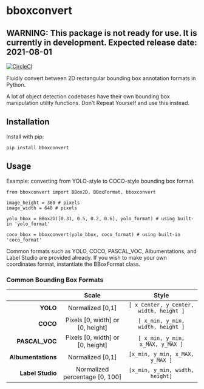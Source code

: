 # bboxconvert

## WARNING: This package is not ready for use. It is currently in development. Expected release date: 2021-08-01

[![CircleCI](https://circleci.com/gh/tensorturtle/bboxconvert.svg?style=shield)](https://app.circleci.com/pipelines/github/tensorturtle/bboxconvert)

Fluidly convert between 2D rectangular bounding box annotation formats in Python.

A lot of object detection codebases have their own bounding box manipulation utility functions. Don't Repeat Yourself and use this instead.

## Installation

Install with pip:
```
pip install bboxconvert
```

## Usage

Example: converting from YOLO-style to COCO-style bounding box format.

```python3
from bboxconvert import BBox2D, BBoxFormat, bboxconvert

image_height = 360 # pixels
image_width = 640 # pixels

yolo_bbox = BBox2D([0.31, 0.5, 0.2, 0.6], yolo_format) # using built-in 'yolo_format'

coco_bbox = bboxconvert(yolo_bbox, coco_format) # using built-in 'coco_format'
```

Common formats such as YOLO, COCO, PASCAL_VOC, Albumentations, and Label Studio are provided already. If you wish to make your own coordinates format, instantiate the BBoxFormat class.


### Common Bounding Box Formats

|                	|               Scale              	|           Style          	|
|--------------:	|:--------------------------------:	|:-------------------------------------:	|
|      **YOLO**      	|         Normalized [0,1]         	| `[ x_Center, y_Center, width, height ]` 	|
|      **COCO**      	| Pixels [0, width] or [0, height] 	|    `[ x_min, y_min, width, height ]`    	|
|   **PASCAL_VOC**   	| Pixels [0, width] or [0, height] 	|     `[ x_min, y_min, x_MAX, y_MAX ]`    	|
| **Albumentations** 	|         Normalized [0,1]         	|     `[x_min, y_min, x_MAX, y_MAX ]`    	|
| **Label Studio**    | Normalized percentage [0, 100]    |     `[x_min, y_min, width, height]`     |


